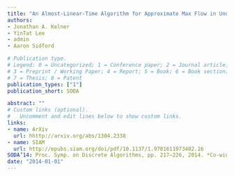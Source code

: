 ```yaml
---
title: "An Almost-Linear-Time Algorithm for Approximate Max Flow in Undirected Graphs, and its Multicommodity Generalizations"
authors: 
- Jonathan A. Kelner
- YinTat Lee
- admin
- Aaron Sidford

# Publication type.
# Legend: 0 = Uncategorized; 1 = Conference paper; 2 = Journal article;
# 3 = Preprint / Working Paper; 4 = Report; 5 = Book; 6 = Book section;
# 7 = Thesis; 8 = Patent
publication_types: ["1"]
publication_short: SODA

abstract: ""
# Custom links (optional).
#   Uncomment and edit lines below to show custom links.
links:
- name: ArXiv
  url: hhttp://arxiv.org/abs/1304.2338
- name: SIAM
  url: http://epubs.siam.org/doi/pdf/10.1137/1.9781611973402.16
SODA’14: Proc. Symp. on Discrete Algorithms, pp. 217–226, 2014. *Co-winner of Best Paper Award.* [[ArXiv]](http://arxiv.org/abs/1304.2338) [[Proceedings]](http://epubs.siam.org/doi/pdf/10.1137/1.9781611973402.16)"
date: "2014-01-01"
---
```

